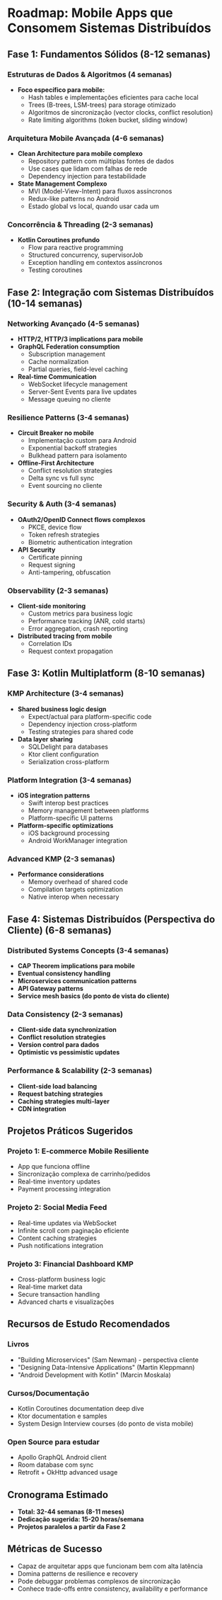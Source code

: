 # Roadmap: Mobile Apps que Consomem Sistemas Distribuídos

## Fase 1: Fundamentos Sólidos (8-12 semanas)

### Estruturas de Dados & Algoritmos (4 semanas)
- **Foco específico para mobile:**
  - Hash tables e implementações eficientes para cache local
  - Trees (B-trees, LSM-trees) para storage otimizado
  - Algoritmos de sincronização (vector clocks, conflict resolution)
  - Rate limiting algorithms (token bucket, sliding window)

### Arquitetura Mobile Avançada (4-6 semanas)
- **Clean Architecture para mobile complexo**
  - Repository pattern com múltiplas fontes de dados
  - Use cases que lidam com falhas de rede
  - Dependency injection para testabilidade
- **State Management Complexo**
  - MVI (Model-View-Intent) para fluxos assíncronos
  - Redux-like patterns no Android
  - Estado global vs local, quando usar cada um

### Concorrência & Threading (2-3 semanas)
- **Kotlin Coroutines profundo**
  - Flow para reactive programming
  - Structured concurrency, supervisorJob
  - Exception handling em contextos assíncronos
  - Testing coroutines

## Fase 2: Integração com Sistemas Distribuídos (10-14 semanas)

### Networking Avançado (4-5 semanas)
- **HTTP/2, HTTP/3 implications para mobile**
- **GraphQL Federation consumption**
  - Subscription management
  - Cache normalization
  - Partial queries, field-level caching
- **Real-time Communication**
  - WebSocket lifecycle management
  - Server-Sent Events para live updates
  - Message queuing no cliente

### Resilience Patterns (3-4 semanas)
- **Circuit Breaker no mobile**
  - Implementação custom para Android
  - Exponential backoff strategies
  - Bulkhead pattern para isolamento
- **Offline-First Architecture**
  - Conflict resolution strategies
  - Delta sync vs full sync
  - Event sourcing no cliente

### Security & Auth (3-4 semanas)
- **OAuth2/OpenID Connect flows complexos**
  - PKCE, device flow
  - Token refresh strategies
  - Biometric authentication integration
- **API Security**
  - Certificate pinning
  - Request signing
  - Anti-tampering, obfuscation

### Observability (2-3 semanas)
- **Client-side monitoring**
  - Custom metrics para business logic
  - Performance tracking (ANR, cold starts)
  - Error aggregation, crash reporting
- **Distributed tracing from mobile**
  - Correlation IDs
  - Request context propagation

## Fase 3: Kotlin Multiplatform (8-10 semanas)

### KMP Architecture (3-4 semanas)
- **Shared business logic design**
  - Expect/actual para platform-specific code
  - Dependency injection cross-platform
  - Testing strategies para shared code
- **Data layer sharing**
  - SQLDelight para databases
  - Ktor client configuration
  - Serialization cross-platform

### Platform Integration (3-4 semanas)
- **iOS integration patterns**
  - Swift interop best practices
  - Memory management between platforms
  - Platform-specific UI patterns
- **Platform-specific optimizations**
  - iOS background processing
  - Android WorkManager integration

### Advanced KMP (2-3 semanas)
- **Performance considerations**
  - Memory overhead of shared code
  - Compilation targets optimization
  - Native interop when necessary

## Fase 4: Sistemas Distribuídos (Perspectiva do Cliente) (6-8 semanas)

### Distributed Systems Concepts (3-4 semanas)
- **CAP Theorem implications para mobile**
- **Eventual consistency handling**
- **Microservices communication patterns**
- **API Gateway patterns**
- **Service mesh basics (do ponto de vista do cliente)**

### Data Consistency (2-3 semanas)
- **Client-side data synchronization**
- **Conflict resolution strategies**
- **Version control para dados**
- **Optimistic vs pessimistic updates**

### Performance & Scalability (2-3 semanas)
- **Client-side load balancing**
- **Request batching strategies**
- **Caching strategies multi-layer**
- **CDN integration**

## Projetos Práticos Sugeridos

### Projeto 1: E-commerce Mobile Resiliente
- App que funciona offline
- Sincronização complexa de carrinho/pedidos
- Real-time inventory updates
- Payment processing integration

### Projeto 2: Social Media Feed
- Real-time updates via WebSocket
- Infinite scroll com paginação eficiente  
- Content caching strategies
- Push notifications integration

### Projeto 3: Financial Dashboard KMP
- Cross-platform business logic
- Real-time market data
- Secure transaction handling
- Advanced charts e visualizações

## Recursos de Estudo Recomendados

### Livros
- "Building Microservices" (Sam Newman) - perspectiva cliente
- "Designing Data-Intensive Applications" (Martin Kleppmann)
- "Android Development with Kotlin" (Marcin Moskala)

### Cursos/Documentação
- Kotlin Coroutines documentation deep dive
- Ktor documentation e samples
- System Design Interview courses (do ponto de vista mobile)

### Open Source para estudar
- Apollo GraphQL Android client
- Room database com sync
- Retrofit + OkHttp advanced usage

## Cronograma Estimado
- **Total: 32-44 semanas (8-11 meses)**
- **Dedicação sugerida: 15-20 horas/semana**
- **Projetos paralelos a partir da Fase 2**

## Métricas de Sucesso
- Capaz de arquitetar apps que funcionam bem com alta latência
- Domina patterns de resilience e recovery
- Pode debuggar problemas complexos de sincronização
- Conhece trade-offs entre consistency, availability e performance